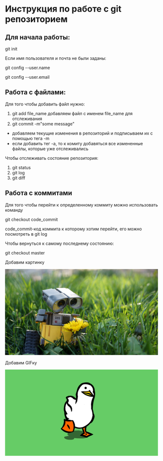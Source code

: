# Инструкция по работе с git репозиторием

## Для начала работы:
git init

Если имя пользователя и почта не были заданы:

git config --user.name

git config --user.email 

## Работа с файлами:

Для того чтобы добавить файл нужно:

1. git add file_name
    добавляем файл с именем file_name для отслеживания
2. git commit -m"some message"

* добавляем текущие изменения в репозиторий и подписываем их с помощью тега -m
* если добавить тег -а, то к комиту добавяться все измененные файлы, которые уже отслеживались

Чтобы отслеживать состояние репозитория:

1. git status
2. git log
3. git diff

## Работа с коммитами

Для того чтобы перейти к определенному коммиту можно использовать команду

git checkout code_commit 

 code_commit-код коммита к которому хотим перейти, его можно посмотреть в git log

 Чтобы вернуться к самому последнему состоянию:

 git checkout master

 Добавим картинку

 ![walle](wall_e_robot_trava_tsvetok_99198_1920x1080.jpg)

Добавим GIFку

 ![duck](duck.gif)




